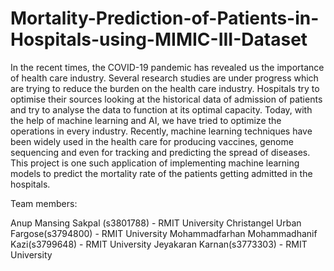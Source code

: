 # Mortality-Prediction-of-Patients-in-Hospitals-using-MIMIC-III-Dataset

In the recent times, the COVID-19 pandemic has revealed us the importance of health care industry. 
Several research studies are under progress which are trying to reduce the burden on the health care industry. 
Hospitals try to optimise their sources looking at the historical data of admission of patients and try to analyse the data to function at its optimal capacity. 
Today, with the help of machine learning and AI, we have tried to optimize the operations in every industry. 
Recently, machine learning techniques have been widely used in the health care for producing vaccines, genome sequencing and even for tracking 
and predicting the spread of diseases. This project is one such application of implementing machine learning models to predict the mortality rate 
of the patients getting admitted in the hospitals.




Team members:

Anup Mansing Sakpal (s3801788) - RMIT University
Christangel Urban Fargose(s3794800) - RMIT University
Mohammadfarhan Mohammadhanif Kazi(s3799648) - RMIT University
Jeyakaran Karnan(s3773303) - RMIT University
